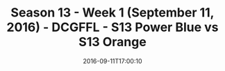 ---
title: Season 13 - Week 1 (September 11, 2016) - DCGFFL - S13 Power Blue vs S13 Orange
teams-score:
- team: _teams/s13-power-blue.md
  score:
- team: _teams/s13-orange.md
  score: 21
mvp: R. Legg-Benevides (Power Blue); G. Cline (Orange)
game-ball: T. Baggett (Power Blue); S. Serio (Orange)
season: 13
week: 1
date: '2016-09-11T17:00:10'
pageid: season-13-week-1-september-11-2016-4824-vs-4822
---